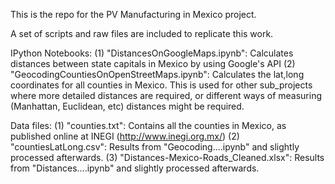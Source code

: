 This is the repo for the PV Manufacturing in Mexico project.

A set of scripts and raw files are included to replicate this work.

IPython Notebooks:
(1) "DistancesOnGoogleMaps.ipynb": Calculates distances between state capitals in Mexico by using Google's API
(2) "GeocodingCountiesOnOpenStreetMaps.ipynb": Calculates the lat,long coordinates for all counties in Mexico. This is used for other sub_projects where more detailed distances are required, or different ways of measuring (Manhattan, Euclidean, etc) distances might be required.

Data files:
(1) "counties.txt": Contains all the counties in Mexico, as published online at INEGI (http://www.inegi.org.mx/)
(2) "countiesLatLong.csv": Results from "Geocoding....ipynb" and slightly processed afterwards.
(3) "Distances-Mexico-Roads_Cleaned.xlsx": Results from "Distances....ipynb" and slightly processed afterwards.